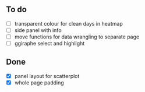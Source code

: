 ## To do

- [ ] transparent colour for clean days in heatmap
- [ ] side panel with info
- [ ] move functions for data wrangling to separate page
- [ ] ggiraphe select and highlight

## Done

- [x] panel layout for scatterplot
- [x] whole page padding
